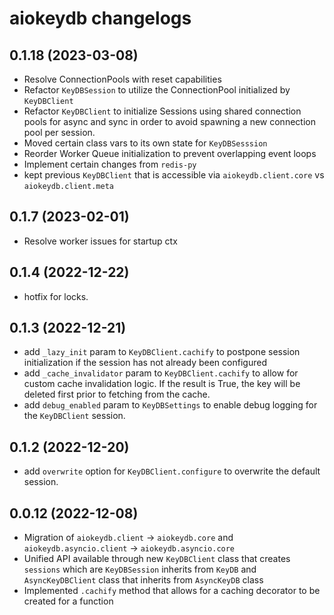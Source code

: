 # aiokeydb changelogs

## 0.1.18 (2023-03-08)
  - Resolve ConnectionPools with reset capabilities
  - Refactor `KeyDBSession` to utilize the ConnectionPool initialized by `KeyDBClient`
  - Refactor `KeyDBClient` to initialize Sessions using shared connection pools for async and sync in order to avoid spawning a new connection pool per session.
  - Moved certain class vars to its own state for `KeyDBSesssion`
  - Reorder Worker Queue initialization to prevent overlapping event loops
  - Implement certain changes from `redis-py`
  - kept previous `KeyDBClient` that is accessible via `aiokeydb.client.core` vs `aiokeydb.client.meta`

## 0.1.7 (2023-02-01)
  - Resolve worker issues for startup ctx

## 0.1.4 (2022-12-22)
  - hotfix for locks.

## 0.1.3 (2022-12-21)
  - add `_lazy_init` param to `KeyDBClient.cachify` to postpone session initialization if the session has not already been configured
  - add `_cache_invalidator` param to `KeyDBClient.cachify` to allow for custom cache invalidation logic. If the result is True, the key will be deleted first prior to fetching from the cache.
  - add `debug_enabled` param to `KeyDBSettings` to enable debug logging for the `KeyDBClient` session.


## 0.1.2 (2022-12-20)
- add `overwrite` option for `KeyDBClient.configure` to overwrite the default session.

## 0.0.12 (2022-12-08)

- Migration of `aiokeydb.client` -> `aiokeydb.core` and `aiokeydb.asyncio.client` -> `aiokeydb.asyncio.core`
- Unified API available through new `KeyDBClient` class that creates `sessions` which are `KeyDBSession` inherits from `KeyDB` and `AsyncKeyDBClient` class that inherits from `AsyncKeyDB` class
- Implemented `.cachify` method that allows for a caching decorator to be created for a function
